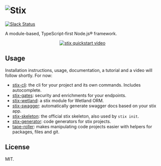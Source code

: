 # ![Stix](./stix.svg)

[![Slack Status](https://spoonx-slack.herokuapp.com/badge.svg)](https://spoonx-slack.herokuapp.com)

A module-based, TypeScript-first Node.js® framework.

<div align="center">
  <a href="https://www.youtube.com/watch?v=qcXWH_aBMkU"><img src="https://img.youtube.com/vi/qcXWH_aBMkU/0.jpg" alt="stix quickstart video"></a>
</div>

## Usage

Installation instructions, usage, documentation, a tutorial and a video will follow shortly. For now:

- [stix-cli](https://github.com/SpoonX/stix-cli): the cli for your project and its own commands. Includes autocomplete.
- [stix-gates](https://github.com/SpoonX/stix-gates): security and enrichments for your endpoints.
- [stix-wetland](https://github.com/SpoonX/stix-wetland): a stix module for Wetland ORM.
- [stix-swagger](https://github.com/SpoonX/stix-swagger): automatically generate swagger docs based on your stix app.
- [stix-skeleton](https://github.com/SpoonX/stix-skeleton): the official stix skeleton, also used by `stix init`.
- [stix-generator](https://github.com/SpoonX/stix-generator): code generators for stix projects.
- [tape-roller](https://github.com/SpoonX/tape-roller): makes manipulating code projects easier with helpers for packages, files and git.

## License

MIT.
